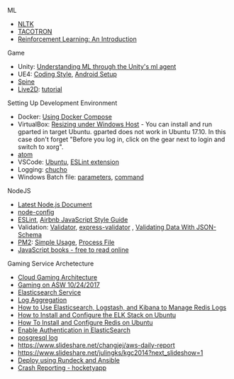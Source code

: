 ML
* [NLTK](http://www.nltk.org/)
* [TACOTRON](https://arxiv.org/pdf/1703.10135.pdf)
* [Reinforcement Learning: An Introduction](http://incompleteideas.net/sutton/book/bookdraft2017june.pdf)

Game
* Unity: [Understanding ML through the Unity's ml agent](https://docs.google.com/presentation/d/e/2PACX-1vRloM3dMgWk55xAU-0nctVsxQIE2zqt6eANo0x8fqTcrlkvzkymB5R-kOIypL3QnDid1rqF0yl4kBmV/pub?start=false&loop=false&delayms=3000)
* UE4: [Coding Style](https://docs.unrealengine.com/latest/INT/Programming/Development/CodingStandard/index.html), [Android Setup](https://docs.unrealengine.com/latest/INT/Platforms/Android/GettingStarted/1/index.html)
* [Spine](http://esotericsoftware.com/)
* [Live2D](http://www.live2d.com/ja/): [tutorial](http://sites.cybernoids.jp/cubism2_kr/)

Setting Up Development Environment
* Docker: [Using Docker Compose](http://raccoonyy.github.io/docker-usages-for-dev-environment-setup/)
* VirtualBox: [Resizing under Windows Host](http://derekmolloy.ie/resize-a-virtualbox-disk/) - You can install and run gparted in target Ubuntu. gparted does not work in Ubuntu 17.10. In this case don't forget "Before you log in, click on the gear next to login and switch to xorg".
* [atom](https://atom.io/)
* VSCode: [Ubuntu](https://code.visualstudio.com/docs/setup/linux), [ESLint extension](https://marketplace.visualstudio.com/items?itemName=dbaeumer.vscode-eslint)
* Logging: [chucho](https://github.com/mexicowilly/Chucho/wiki)
* Windows Batch file: [parameters](https://www.microsoft.com/resources/documentation/windows/xp/all/proddocs/en-us/percent.mspx?mfr=true), [command](https://academic.evergreen.edu/projects/biophysics/technotes/program/batch.htm)

NodeJS
* [Latest Node.js Document](https://nodejs.org/api/)
* [node-config](https://www.npmjs.com/package/config)
* [ESLint](https://eslint.org/docs/user-guide/getting-started), [Airbnb JavaScript Style Guide](https://github.com/airbnb/javascript)
* Validation: [Validator](https://github.com/chriso/validator.js), [express-validator](https://github.com/ctavan/express-validator)
, [Validating Data With JSON-Schema](https://code.tutsplus.com/series/validating-data-with-json-schema--cms-966)
* [PM2](http://pm2.keymetrics.io/): [Simple Usage](https://cheese10yun.github.io/PM2/), [Process File](http://pm2.keymetrics.io/docs/usage/application-declaration/)
* [JavaScript books - free to read online](http://exploringjs.com/)

Gaming Service Archetecture
* [Cloud Gaming Architecture](https://s3-eu-west-1.amazonaws.com/aws-de-media/images/_Berlin_Loft_Slides/cloud_gaming_architectures.pdf)
* [Gaming on ASW 10/24/2017](https://github.com/goopymoon/goopymoon.github.io/blob/master/Docs/GamingOnAWS2017)
* [Elasticsearch Service](http://docs.aws.amazon.com/ko_kr/elasticsearch-service/latest/developerguide/aes-dg.pdf)
* [Log Aggregation](https://logz.io/blog/kafka-vs-redis/) 
* [How to Use Elasticsearch, Logstash, and Kibana to Manage Redis Logs](https://qbox.io/blog/redis-logs-elasticsearch-logstash-kibana)
* [How to Install and Configure the ELK Stack on Ubuntu](http://blog.daum.net/utpark0/14)
* [How To Install and Configure Redis on Ubuntu](https://www.digitalocean.com/community/tutorials/how-to-install-and-configure-redis-on-ubuntu-16-04)
* [Enable Authentication in ElasticSearch](http://blog.raffaeu.com/archive/2016/02/17/enable-authentication-in-elasticsearch.aspx)
* [posgresql log](https://blog.2ndquadrant.com/redislog-integrating-postgresql-with-logstash-for-devops-real-time-monitoring/)
* https://www.slideshare.net/changjej/aws-daily-report
* https://www.slideshare.net/julingks/kgc2014?next_slideshow=1
* [Deploy using Rundeck and Ansible](https://gitlab.com/alandie/Rundeck-Ansible-AWS/tree/master/Rundeck-Ansible-AWS)
* [Crash Reporting - hocketyapp](https://hockeyapp.net/)
